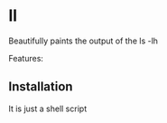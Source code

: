 # ll

Beautifully paints the output of the ls -lh

Features:


## Installation

It is just a shell script
